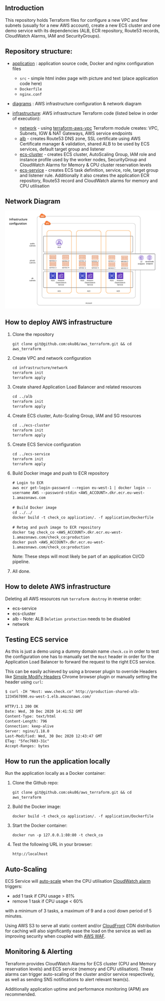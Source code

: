
## Introduction

This repository holds Terraform files for configure a new VPC and few subnets (usually for a new AWS account), create a new ECS cluster and one demo service with its dependencies (ALB, ECR repository, Route53 records, CloudWatch Alarms, IAM and SecurityGroups).


## Repository structure:

- [application](./application) : application source code, Docker and nginx configuration files
	- `src` - simple html index page with picture and text (place application code here)
	- `Dockerfile`
	- `nginx.conf`
- [diagrams](./diagrams) : AWS infrastructure configuration & network diagram

- [infrastructure](./infrastructure): AWS infrastructure Terraform code (listed below in order of execution):
	- [network](./infrastructure/network) - using [terraform-aws-vpc](https://github.com/terraform-aws-modules/terraform-aws-vpc) Terraform module creates: VPC, Subnets, IGW & NAT Gateways, AWS service endpoints
	- [alb](./infrastructure/alb) - creates Route53 DNS zone, SSL certificate using AWS Certificate manager & validation, shared ALB to be used by ECS services, default target group and listener
	- [ecs-cluster](./infrastructure/ecs-cluster) - creates ECS cluster, AutoScaling Group, IAM role and instance profile used by the worker nodes, SecurityGroup and CloudWatch Alarms for Memory & CPU cluster reservation levels
	- [ecs-service](./infrastructure/ecs-service) - creates ECS task definition, service, role, target group and listener rule. Additionally it also creates the application ECR repository, Route53 record and CloudWatch alarms for memory and CPU utilisation



## Network Diagram

![aws_infra_config](./diagrams/AWS_network_diagram.png)


## How to deploy AWS infrastructure

1. Clone the repository

	```
	git clone git@github.com:oku86/aws_terraform.git && cd aws_terraform
	```

2. Create VPC and network configuration

	```
	cd infrastructure/network
	terraform init
	terraform apply
	```

3. Create shared Application Load Balancer and related resources

	```
	cd ../alb
	terraform init
	terraform apply
	```

4. Create ECS cluster, Auto-Scaling Group, IAM and SG resources

	```
	cd ../ecs-cluster
	terraform init
	terraform apply
	```

5. Create ECS Service configuration

	```
	cd ../ecs-service
	terraform init
	terraform apply
	```

6. Build Docker image and push to ECR repository

	```
	# Login to ECR
	aws ecr get-login-password --region eu-west-1 | docker login --username AWS --password-stdin <AWS_ACCOUNT>.dkr.ecr.eu-west-1.amazonaws.com

	# Build Docker image
	cd ../../
	docker build -t check_co application/. -f application/Dockerfile

	# Retag and push image to ECR repository
	docker tag check_co <AWS_ACCOUNT>.dkr.ecr.eu-west-1.amazonaws.com/check_co:production
	docker push <AWS_ACCOUNT>.dkr.ecr.eu-west-1.amazonaws.com/check_co:production
	```

	Note: These steps will most likely be part of an application CI/CD pipeline.


7. All done.


## How to delete AWS infrastructure

Deleting all AWS resources run `terraform destroy` in reverse order:

- ecs-service
- ecs-cluster
- alb - Note: ALB `Deletion protection` needs to be disabled
- network


## Testing ECS service

As this is just a demo using a dummy domain name `check.co` in order to test the configuration one has to manually set the `Host` header in order for the Application Load Balancer to forward the request to the right ECS service.

This can be easily achieved by using a browser plugin to override Headers like [Simple Modify Headers](https://github.com/didierfred/SimpleModifyHeaders) Chrome browser plugin or manually setting the header using `curl`:

```
$ curl -IH "Host: www.check.co" http://production-shared-alb-1234567890.eu-west-1.elb.amazonaws.com/

HTTP/1.1 200 OK
Date: Wed, 30 Dec 2020 14:41:52 GMT
Content-Type: text/html
Content-Length: 796
Connection: keep-alive
Server: nginx/1.18.0
Last-Modified: Wed, 30 Dec 2020 12:43:47 GMT
ETag: "5fec7603-31c"
Accept-Ranges: bytes                                             
```

## How to run the application locally

Run the application locally as a Docker container:

1. Clone the Github repo:

	```
	git clone git@github.com:oku86/aws_terraform.git && cd aws_terraform
	```

2. Build the Docker image:

	```
	docker build -t check_co application/. -f application/Dockerfile
	```
3. Start the Docker container:

	```
	docker run -p 127.0.0.1:80:80 -t check_co  
	```

4. Test the following URL in your browser:

	```
	http://localhost
	```


## Auto-Scaling

ECS Service will [auto-scale](./infrastructure/ecs-service/service.tf#L92-L142) when the CPU utilisation [CloudWatch alarm](./infrastructure/ecs-service/cloudwatch.tf) triggers:

- add 1 task if CPU usage > 81%
- remove 1 task if CPU usage < 60%

with a minimum of 3 tasks, a maximum of 9 and a cool down period of 5 minutes.

Using AWS S3 to serve all static content and/or [CloudFront](https://aws.amazon.com/cloudfront/) CDN distribution for caching will also significantly ease the load on the service as well as improving security when coupled with [AWS WAF](https://aws.amazon.com/waf/).


## Monitoring & Alerting

Terraform provides CloudWatch Alarms for ECS cluster (CPU and Memory reservation levels) and ECS service (memory and CPU utilisation). These alarms can trigger auto-scaling of the cluster and/or service respectively, as well as sending SNS notifications to alert relevant team(s).

Additionally application uptime and performance monitoring (APM) are recommended.  
